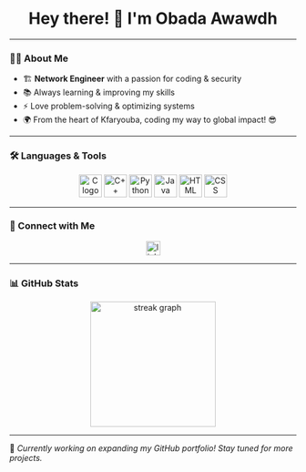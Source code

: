 
<h1 align="center">Hey there! 👋 I'm Obada Awawdh</h1>

---

### 👨‍💻 About Me
- 🏗️ **Network Engineer** with a passion for coding & security
- 📚 Always learning & improving my skills
- ⚡ Love problem-solving & optimizing systems
- 🌍 From the heart of Kfaryouba, coding my way to global impact! 😎

---

### 🛠 Languages & Tools

<div align="center">
  <img src="https://cdn.jsdelivr.net/gh/devicons/devicon/icons/c/c-original.svg" height="40" alt="C logo"  />
  <img src="https://cdn.jsdelivr.net/gh/devicons/devicon/icons/cplusplus/cplusplus-original.svg" height="40" alt="C++ logo"  />
  <img src="https://cdn.jsdelivr.net/gh/devicons/devicon/icons/python/python-original.svg" height="40" alt="Python logo"  />
  <img src="https://cdn.jsdelivr.net/gh/devicons/devicon/icons/java/java-original.svg" height="40" alt="Java logo"  />
  <img src="https://cdn.jsdelivr.net/gh/devicons/devicon/icons/html5/html5-original.svg" height="40" alt="HTML logo"  />
  <img src="https://cdn.jsdelivr.net/gh/devicons/devicon/icons/css3/css3-original.svg" height="40" alt="CSS logo"  />
</div>

---

### 🔗 Connect with Me
<div align="center">
  <a href="https://www.linkedin.com/in/awawdh/">
    <img src="https://img.shields.io/static/v1?message=LinkedIn&logo=linkedin&label=&color=0077B5&logoColor=white&labelColor=&style=for-the-badge" height="25" alt="linkedin logo"  />
  </a>
</div>

---

### 📊 GitHub Stats
<div align="center">
  <img src="https://streak-stats.demolab.com?user=awawdh&locale=en&mode=daily&theme=dark&hide_border=false&border_radius=5&order=3" height="220" alt="streak graph"  />
</div>

---

🚀 *Currently working on expanding my GitHub portfolio! Stay tuned for more projects.*
